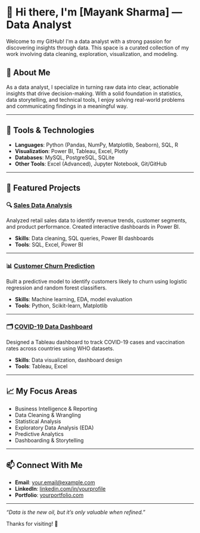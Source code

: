 # 👋 Hi there, I'm [Mayank Sharma] — Data Analyst

Welcome to my GitHub! I'm a data analyst with a strong passion for discovering insights through data. This space is a curated collection of my work involving data cleaning, exploration, visualization, and modeling.


## 📌 About Me

As a data analyst, I specialize in turning raw data into clear, actionable insights that drive decision-making. With a solid foundation in statistics, data storytelling, and technical tools, I enjoy solving real-world problems and communicating findings in a meaningful way.

---

## 🧰 Tools & Technologies

- **Languages**: Python (Pandas, NumPy, Matplotlib, Seaborn), SQL, R
- **Visualization**: Power BI, Tableau, Excel, Plotly
- **Databases**: MySQL, PostgreSQL, SQLite
- **Other Tools**: Excel (Advanced), Jupyter Notebook, Git/GitHub

---

## 💼 Featured Projects

### 🔍 [Sales Data Analysis](https://github.com/yourusername/sales-data-analysis)
Analyzed retail sales data to identify revenue trends, customer segments, and product performance. Created interactive dashboards in Power BI.

- **Skills**: Data cleaning, SQL queries, Power BI dashboards
- **Tools**: SQL, Excel, Power BI

---

### 📊 [Customer Churn Prediction](https://github.com/yourusername/customer-churn)
Built a predictive model to identify customers likely to churn using logistic regression and random forest classifiers.

- **Skills**: Machine learning, EDA, model evaluation
- **Tools**: Python, Scikit-learn, Matplotlib

---

### 🗂️ [COVID-19 Data Dashboard](https://github.com/yourusername/covid19-dashboard)
Designed a Tableau dashboard to track COVID-19 cases and vaccination rates across countries using WHO datasets.

- **Skills**: Data visualization, dashboard design
- **Tools**: Tableau, Excel

---

## 📈 My Focus Areas

- Business Intelligence & Reporting  
- Data Cleaning & Wrangling  
- Statistical Analysis  
- Exploratory Data Analysis (EDA)  
- Predictive Analytics  
- Dashboarding & Storytelling

---

## 📫 Connect With Me

- **Email**: your.email@example.com  
- **LinkedIn**: [linkedin.com/in/yourprofile](https://linkedin.com/in/yourprofile)  
- **Portfolio**: [yourportfolio.com](https://yourportfolio.com)

---

_“Data is the new oil, but it’s only valuable when refined.”_

Thanks for visiting! 🌟
